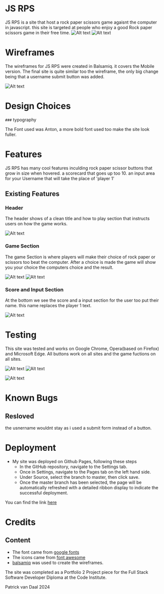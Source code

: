 # JS RPS

JS RPS is a site that host a rock paper scissors game agaisnt the computer in javascript. this site is targeted at people who enjoy a good Rock paper scissors game in their free time.
![Alt text](assets/images/rpsmobilepic.png) ![Alt text](assets/images/rpspcpic.png) 

# Wireframes

The wireframes for JS RPS were created in Balsamiq. it covers the Mobile version. The final site is quite similar too the wireframe, the only big change being that a username submit button was added.

![Alt text](assets/images/wireframe.png)


# Design Choices
`###` typography    

The Font used was Anton, a more bold font used too make the site look fuller.
# Features

JS RPS has many cool features inculding rock paper scissor buttons that grow in size when hovered. a scorecard that goes up too 10. an input area for your Username that will take the place of 'player 1'

## Existing Features
 
### Header

The header shows of a clean title and how to play section that instructs users on how the game works.

![Alt text](assets/images/rpsheaderanddescription.png)

### Game Section

The game Section is where players will make their choice of rock paper or scissors too beat the computer. After a choice is made the game will show you your choice the computers choice and the result.

![Alt text](assets/images/rpsgamesection.png) ![Alt text](assets/images/rpsgamesection.png)

### Score and Input Section

At the bottom we see the score and a input section for the user too put their name. this name replaces the player 1 text.

![Alt text](assets/images/rpsgamesection.png)

# Testing

This site was tested and works on Google Chrome, Opera(based on Firefox) and Microsoft Edge.
All  buttons work on all sites and the game fuctions on all sites.

![Alt text](assets/photos/htmltest.png)  ![Alt text](assets/photos/csstest.png)

![Alt text](assets/photos/lighthousetest.png)

# Known Bugs

## Resloved

the usnername wouldnt stay as i used a submit form instead of a button.


# Deployment

* My site was deployed on Github Pages, following these steps
  * In the GitHub repository, navigate to the Settings tab.
  * Once in Settings, navigate to the Pages tab on the left hand side.
  * Under Source, select the branch to master, then click save.
  * Once the master branch has been selected, the page will be automatically refreshed with a detailed ribbon display to indicate the successful deployment.

You can find the link [here](https://patrickvddd.github.io/RockPaperScissor/)


# Credits

## Content
  * The font came from [google fonts](https://fonts.google.com)
  * The icons came from [font awesome](https://fontawesome.com)
  * [balsamiq](https://balsamiq.com) was used to create the wireframes.

  
  The site was completed as a Portfolio 2 Project piece for the Full Stack Software Developer  Diploma at the Code Institute. 

Patrick van Daal 2024
